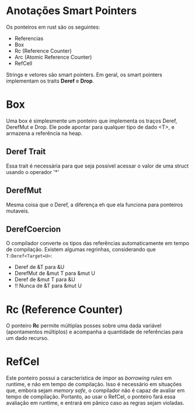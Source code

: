 # Anotações Smart Pointers

Os ponteiros em rust são os seguintes: 

* Referencias
* Box 
* Rc (Reference Counter)
* Arc (Atomic Reference Counter)
* RefCell

Strings e vetores são smart pointers. Em geral, os smart pointers implementam os traits **Deref** e **Drop**.
# Box
Uma box é simplesmente um ponteiro que implementa os traços Deref, DerefMut e Drop. Ele pode apontar para qualquer tipo de dado \<T\>, e armazena a referência na heap.
## Deref Trait
Essa trait é necessária para que seja possível acessar o valor de uma struct usando o operador '*'

## DerefMut
Mesma coisa que o Deref, a diferença eh que ela funciona para ponteiros mutaveis.

## DerefCoercion
O compilador converte os tipos das referências automaticamente em tempo de compilação. Existem algumas regrinhas, considerando que ```T:Deref<Target=U>```: 

* Deref de &T para &U
* DerefMut de &mut T para &mut U
* Deref de &mut T para &U
* !! Nunca de &T para &mut U

# Rc (Reference Counter)
O ponteiro **Rc** permite múltiplas posses sobre uma dada variável (apontamentos múltiplos) e acompanha a quantidade de referências para um dado recurso.

# RefCel
Este ponteiro possui a característica de impor as *borrowing rules* em runtime, e não em tempo de compilação. Isso é necessário em situações que, embora sejam *memory safe*, o compilador não é capaz de avaliar em tempo de compilação. Portanto, ao usar o RefCel, o ponteiro fará essa avaliação em runtime, e entrará em pânico caso as regras sejam violadas.